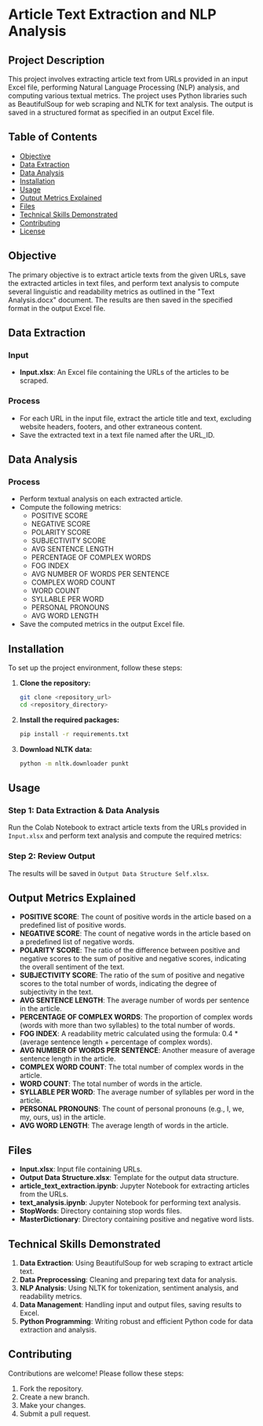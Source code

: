 # Article Text Extraction and NLP Analysis 

## Project Description
This project involves extracting article text from URLs provided in an input Excel file, performing Natural Language Processing (NLP) analysis, and computing various textual metrics. The project uses Python libraries such as BeautifulSoup for web scraping and NLTK for text analysis. The output is saved in a structured format as specified in an output Excel file.

## Table of Contents
- [Objective](#objective)
- [Data Extraction](#data-extraction)
- [Data Analysis](#data-analysis)
- [Installation](#installation)
- [Usage](#usage)
- [Output Metrics Explained](#output-metrics-explained)
- [Files](#files)
- [Technical Skills Demonstrated](#technical-skills-demonstrated)
- [Contributing](#contributing)
- [License](#license)

## Objective
The primary objective is to extract article texts from the given URLs, save the extracted articles in text files, and perform text analysis to compute several linguistic and readability metrics as outlined in the "Text Analysis.docx" document. The results are then saved in the specified format in the output Excel file.

## Data Extraction
### Input
- **Input.xlsx**: An Excel file containing the URLs of the articles to be scraped.

### Process
- For each URL in the input file, extract the article title and text, excluding website headers, footers, and other extraneous content.
- Save the extracted text in a text file named after the URL_ID.

## Data Analysis
### Process
- Perform textual analysis on each extracted article.
- Compute the following metrics:
  - POSITIVE SCORE
  - NEGATIVE SCORE
  - POLARITY SCORE
  - SUBJECTIVITY SCORE
  - AVG SENTENCE LENGTH
  - PERCENTAGE OF COMPLEX WORDS
  - FOG INDEX
  - AVG NUMBER OF WORDS PER SENTENCE
  - COMPLEX WORD COUNT
  - WORD COUNT
  - SYLLABLE PER WORD
  - PERSONAL PRONOUNS
  - AVG WORD LENGTH
- Save the computed metrics in the output Excel file.

## Installation
To set up the project environment, follow these steps:

1. **Clone the repository:**
    ```sh
    git clone <repository_url>
    cd <repository_directory>
    ```

2. **Install the required packages:**
    ```sh
    pip install -r requirements.txt
    ```

3. **Download NLTK data:**
    ```sh
    python -m nltk.downloader punkt
    ```

## Usage
### Step 1: Data Extraction & Data Analysis
Run the Colab Notebook  to extract article texts from the URLs provided in `Input.xlsx` and  perform text analysis and compute the required metrics:

### Step 2: Review Output
The results will be saved in `Output Data Structure Self.xlsx`.

## Output Metrics Explained
- **POSITIVE SCORE**: The count of positive words in the article based on a predefined list of positive words.
- **NEGATIVE SCORE**: The count of negative words in the article based on a predefined list of negative words.
- **POLARITY SCORE**: The ratio of the difference between positive and negative scores to the sum of positive and negative scores, indicating the overall sentiment of the text.
- **SUBJECTIVITY SCORE**: The ratio of the sum of positive and negative scores to the total number of words, indicating the degree of subjectivity in the text.
- **AVG SENTENCE LENGTH**: The average number of words per sentence in the article.
- **PERCENTAGE OF COMPLEX WORDS**: The proportion of complex words (words with more than two syllables) to the total number of words.
- **FOG INDEX**: A readability metric calculated using the formula: 0.4 * (average sentence length + percentage of complex words).
- **AVG NUMBER OF WORDS PER SENTENCE**: Another measure of average sentence length in the article.
- **COMPLEX WORD COUNT**: The total number of complex words in the article.
- **WORD COUNT**: The total number of words in the article.
- **SYLLABLE PER WORD**: The average number of syllables per word in the article.
- **PERSONAL PRONOUNS**: The count of personal pronouns (e.g., I, we, my, ours, us) in the article.
- **AVG WORD LENGTH**: The average length of words in the article.

## Files
- **Input.xlsx**: Input file containing URLs.
- **Output Data Structure.xlsx**: Template for the output data structure.
- **article_text_extraction.ipynb**: Jupyter Notebook for extracting articles from the URLs.
- **text_analysis.ipynb**: Jupyter Notebook for performing text analysis.
- **StopWords**: Directory containing stop words files.
- **MasterDictionary**: Directory containing positive and negative word lists.

## Technical Skills Demonstrated
1. **Data Extraction**: Using BeautifulSoup for web scraping to extract article text.
2. **Data Preprocessing**: Cleaning and preparing text data for analysis.
3. **NLP Analysis**: Using NLTK for tokenization, sentiment analysis, and readability metrics.
4. **Data Management**: Handling input and output files, saving results to Excel.
5. **Python Programming**: Writing robust and efficient Python code for data extraction and analysis.

## Contributing
Contributions are welcome! Please follow these steps:
1. Fork the repository.
2. Create a new branch.
3. Make your changes.
4. Submit a pull request.
